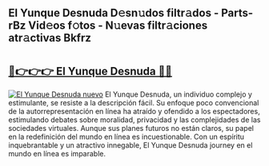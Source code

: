 ## El Yunque Desnuda D𝚎sn𝚞dos filtr𝚊dos - Parts-rBz Vid𝚎os f𝚘tos - N𝚞evas filtr𝚊ciones atr𝚊ctivas Bkfrz

# <h2><a href="http://mb8701o.tromn.icu/?c=El+Yunque+Desnuda">🔗👉👉👉 El Yunque Desnuda 🔗🔗</a></h2>

[![El Yunque Desnuda nuevo](https://i.imgur.com/pEAQMta.gif)](http://mb8701o.tromn.icu/?c=El+Yunque+Desnuda)
El Yunque Desnuda, un individuo complejo y estimulante, se resiste a la descripción fácil. Su enfoque poco convencional de la autorrepresentación en línea ha atraído y ofendido a los espectadores, estimulando debates sobre moralidad, privacidad y las complejidades de las sociedades virtuales. Aunque sus planes futuros no están claros, su papel en la redefinición del mundo en línea es incuestionable. Con un espíritu inquebrantable y un atractivo innegable, El Yunque Desnuda journey en el mundo en línea es imparable.
